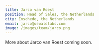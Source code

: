 ```yaml
---
title: Jarco van Roest
position: Head of Sales, the Netherlands
city: Enschede, the Netherlands
email: jarco@oswaldlabs.com
image: /images/team/jarco.png
---
```


More about Jarco van Roest coming soon.